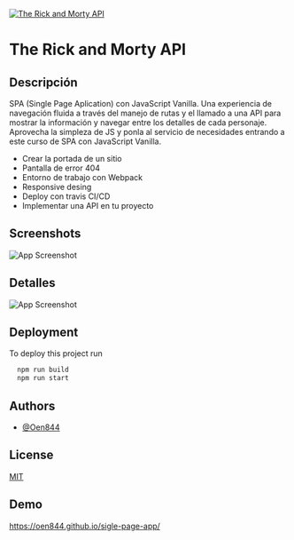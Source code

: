 
[![The Rick and Morty API](https://repository-images.githubusercontent.com/120371205/b6740400-92d4-11ea-8a13-d5f6e0558e9b)](https://oen844.github.io/sigle-page-app/)

# The Rick and Morty API




## Descripción

SPA (Single Page Aplication) con JavaScript Vanilla. Una experiencia de navegación fluida  a través del manejo de rutas y el llamado a una API para mostrar la información y navegar entre los detalles de cada personaje. Aprovecha la simpleza de JS y ponla al servicio de necesidades entrando a este curso de SPA con JavaScript Vanilla.

- Crear la portada de un sitio
- Pantalla de error 404
- Entorno de trabajo con Webpack
- Responsive desing
- Deploy con travis CI/CD
- Implementar una API en tu proyecto
 

## Screenshots

![App Screenshot](https://i.imgur.com/CZjIjiF.png)

## Detalles

![App Screenshot](https://i.imgur.com/PSeOyLk.png)


## Deployment

To deploy this project run

```bash
  npm run build
  npm run start
```


## Authors

- [@Oen844](https://www.github.com/Oen844)


## License

[MIT](https://choosealicense.com/licenses/mit/)


## Demo

https://oen844.github.io/sigle-page-app/

